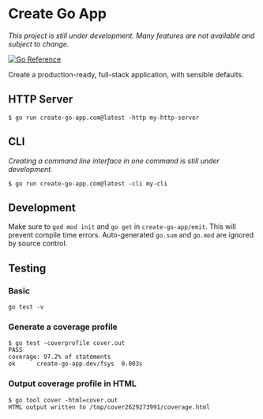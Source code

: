 # Create Go App

_This project is still under development. Many features are not available and subject to change._

[![Go Reference](https://pkg.go.dev/badge/create-go-app.com.svg)](https://pkg.go.dev/create-go-app.com)

Create a production-ready, full-stack application, with sensible defaults.

## HTTP Server

`$ go run create-go-app.com@latest -http my-http-server`

## CLI

_Creating a command line interface in one command is still under development._

`$ go run create-go-app.com@latest -cli my-cli`

## Development

Make sure to `god mod init` and `go get` in `create-go-app/emit`. This will prevent compile time errors. Auto-generated `go.sum` and `go.mod` are ignored by source control.

## Testing

### Basic 
```
go test -v
```

### Generate a coverage profile
```
$ go test -coverprofile cover.out
PASS
coverage: 97.2% of statements
ok      create-go-app.dev/fsys  0.003s
```

### Output coverage profile in HTML
```
$ go tool cover -html=cover.out
HTML output written to /tmp/cover2629273991/coverage.html
```
